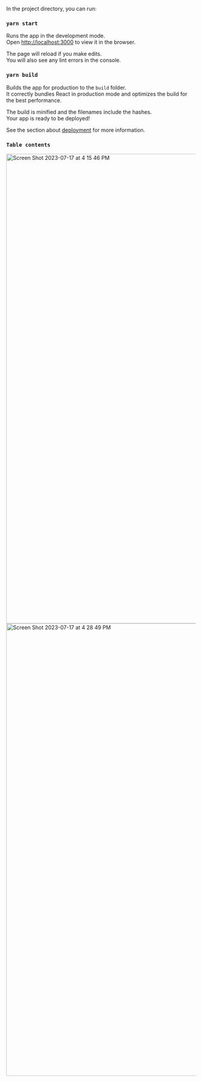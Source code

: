 
In the project directory, you can run:

### `yarn start`

Runs the app in the development mode.\
Open [http://localhost:3000](http://localhost:3000) to view it in the browser.

The page will reload if you make edits.\
You will also see any lint errors in the console.

### `yarn build`

Builds the app for production to the `build` folder.\
It correctly bundles React in production mode and optimizes the build for the best performance.

The build is minified and the filenames include the hashes.\
Your app is ready to be deployed!

See the section about [deployment](https://facebook.github.io/create-react-app/docs/deployment) for more information.

### `Table contents`

<img width="1250" alt="Screen Shot 2023-07-17 at 4 15 46 PM" src="https://github.com/megha-gupta280/dataCalculation/assets/67559167/50de842e-8243-4209-ad3a-b09075c7b027">


<img width="1204" alt="Screen Shot 2023-07-17 at 4 28 49 PM" src="https://github.com/megha-gupta280/dataCalculation/assets/67559167/634728f9-35fe-4bd6-b62b-5b3b53257cb6">


